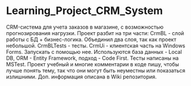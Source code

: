 # Learning_Project_CRM_System
CRM-система для учета заказов в магазине, с возможностью прогнозирования нагрузки.
Проект разбит на три части:
CrmBL - слой работы с БД + бизнес-логика. Объединил два слоя, так как проект небольшой.
CrmBLTests - тесты.
CrmUi - клиентская часть на Windows Forms. Запускать с помощью нее.
Используются база данных - Local DB, ORM - Entity Framework, подход - Code First. Тесты написаны на MSTest.
Проект учебный и многие комментарии в коде пишу, чтобы лучше понять тему, так что они могут быть неуместны или показаться излишними.
Доп. информация описана в Wiki репозитория.
